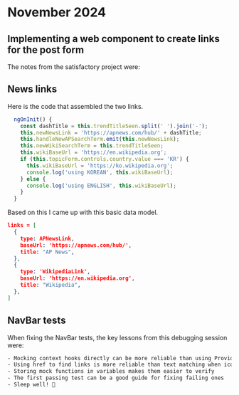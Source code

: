 # November 2024

## Implementing a web component to create links for the post form

The notes from the satisfactory project were:

## News links

Here is the code that assembled the two links.

```js
  ngOnInit() {
    const dashTitle = this.trendTitleSeen.split(' ').join('-');
    this.newNewsLink = 'https://apnews.com/hub/' + dashTitle;
    this.handleNewAPSearchTerm.emit(this.newNewsLink);
    this.newWikiSearchTerm = this.trendTitleSeen;
    this.wikiBaseUrl = 'https://en.wikipedia.org';
    if (this.topicForm.controls.country.value === 'KR') {
      this.wikiBaseUrl = 'https://ko.wikipedia.org';
      console.log('using KOREAN', this.wikiBaseUrl);
    } else {
      console.log('using ENGLISH', this.wikiBaseUrl);
    }
  }
```

Based on this I came up with this basic data model.

```json
links = [
  {
    type: APNewsLink,
    baseUrl: 'https://apnews.com/hub/',
    title: "AP News",
  },
  {
    type: 'WikipediaLink',
    baseUrl: 'https://en.wikipedia.org',
    title: "Wikipedia",
  },
]
```

## NavBar tests

When fixing the NavBar tests, the key lessons from this debugging session were:

```txt
- Mocking context hooks directly can be more reliable than using Providers in tests
- Using href to find links is more reliable than text matching when icons are involved
- Storing mock functions in variables makes them easier to verify
- The first passing test can be a good guide for fixing failing ones
- Sleep well! 🌙
```

